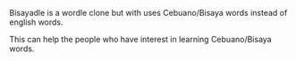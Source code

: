 Bisayadle is a wordle clone but with uses Cebuano/Bisaya words instead of english words.

This can help the people who have interest in learning Cebuano/Bisaya words.
